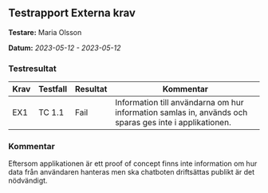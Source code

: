 ## Testrapport  Externa krav


**Testare:** Maria Olsson

**Datum:** *2023-05-12 - 2023-05-12*

### Testresultat

| Krav     | Testfall     | Resultat    | Kommentar |
| -------- | ------------ | ----------- | --------- |
| EX1 | TC 1.1| Fail |Information till användarna om hur information samlas in, används och sparas ges inte i applikationen.|



### Kommentar
Eftersom applikationen är ett proof of concept finns inte information om hur data från användaren hanteras men ska chatboten driftsättas publikt är det nödvändigt. 
